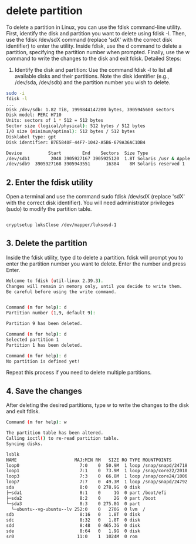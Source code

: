 # delete partition

To delete a partition in Linux, you can use the fdisk command-line utility. First, identify the disk and partition you want to delete using fdisk -l. Then, use the fdisk /dev/sdX command (replace 'sdX' with the correct disk identifier) to enter the utility. Inside fdisk, use the d command to delete a partition, specifying the partition number when prompted. Finally, use the w command to write the changes to the disk and exit fdisk.
Detailed Steps:

1. Identify the disk and partition:
Use the command fdisk -l to list all available disks and their partitions.
Note the disk identifier (e.g., /dev/sda, /dev/sdb) and the partition number you wish to delete.

```bash
sudo -i
fdisk -l
...
Disk /dev/sdb: 1.82 TiB, 1999844147200 bytes, 3905945600 sectors
Disk model: PERC H710       
Units: sectors of 1 * 512 = 512 bytes
Sector size (logical/physical): 512 bytes / 512 bytes
I/O size (minimum/optimal): 512 bytes / 512 bytes
Disklabel type: gpt
Disk identifier: B7E5840F-44F7-1042-A5B6-679A36AC1DB4

Device          Start        End    Sectors  Size Type
/dev/sdb1        2048 3905927167 3905925120  1.8T Solaris /usr & Apple ZFS
/dev/sdb9  3905927168 3905943551      16384    8M Solaris reserved 1

```

## 2. Enter the fdisk utility

Open a terminal and use the command sudo fdisk /dev/sdX (replace 'sdX' with the correct disk identifier).
You will need administrator privileges (sudo) to modify the partition table.

```bash

cryptsetup luksClose /dev/mapper/luksosd-1
```

## 3. Delete the partition

Inside the fdisk utility, type d to delete a partition.
fdisk will prompt you to enter the partition number you want to delete. Enter the number and press Enter.

```bash
Welcome to fdisk (util-linux 2.39.3).
Changes will remain in memory only, until you decide to write them.
Be careful before using the write command.


Command (m for help): d
Partition number (1,9, default 9): 

Partition 9 has been deleted.

Command (m for help): d
Selected partition 1
Partition 1 has been deleted.

Command (m for help): d
No partition is defined yet!
```

Repeat this process if you need to delete multiple partitions.

## 4. Save the changes

After deleting the desired partitions, type w to write the changes to the disk and exit fdisk.

```bash
Command (m for help): w

The partition table has been altered.
Calling ioctl() to re-read partition table.
Syncing disks.

lsblk
NAME                      MAJ:MIN RM   SIZE RO TYPE MOUNTPOINTS
loop0                       7:0    0  50.9M  1 loop /snap/snapd/24718
loop1                       7:1    0  73.9M  1 loop /snap/core22/2010
loop3                       7:3    0  66.8M  1 loop /snap/core24/1006
loop7                       7:7    0  49.3M  1 loop /snap/snapd/24792
sda                         8:0    0 278.9G  0 disk 
├─sda1                      8:1    0     1G  0 part /boot/efi
├─sda2                      8:2    0     2G  0 part /boot
└─sda3                      8:3    0 275.8G  0 part 
  └─ubuntu--vg-ubuntu--lv 252:0    0   270G  0 lvm  /
sdb                         8:16   0   1.8T  0 disk 
sdc                         8:32   0   1.8T  0 disk 
sdd                         8:48   0 465.3G  0 disk 
sde                         8:64   0   1.9G  0 disk 
sr0                        11:0    1  1024M  0 rom 
```
